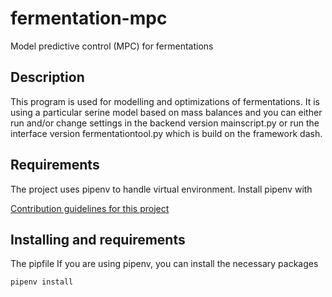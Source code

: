 # fermentation-mpc
Model predictive control (MPC) for fermentations

## Description
This program is used for modelling and optimizations of fermentations. It is using a particular serine model based on
mass balances and you can either run and/or change settings in the backend version mainscript.py or run the interface
version fermentationtool.py which is build on the framework dash.


## Requirements
The project uses pipenv to handle virtual environment.
Install pipenv with

[Contribution guidelines for this project](https://github.com/pypa/pipenv#installation)

## Installing and requirements

The pipfile
If you are using pipenv, you can install the necessary packages

```
pipenv install
```







